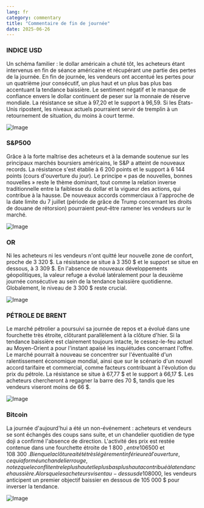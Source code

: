 ```yaml
---
lang: fr
category: commentary
title: "Commentaire de fin de journée"
date: 2025-06-26
---
```


### INDICE USD

Un schéma familier : le dollar américain a chuté tôt, les acheteurs étant intervenus en fin de séance américaine et récupérant une partie des pertes de la journée. En fin de journée, les vendeurs ont accentué les pertes pour un quatrième jour consécutif, un plus haut et un plus bas plus bas accentuant la tendance baissière. Le sentiment négatif et le manque de confiance envers le dollar continuent de peser sur la monnaie de réserve mondiale. La résistance se situe à 97,20 et le support à 96,59. Si les États-Unis ripostent, les niveaux actuels pourraient servir de tremplin à un retournement de situation, du moins à court terme.

![Image](https://markleighedu.github.io/img/Jun-2025/26-Jun-2025/usdindex.jpg)

### S&P500

Grâce à la forte maîtrise des acheteurs et à la demande soutenue sur les principaux marchés boursiers américains, le S&P a atteint de nouveaux records. La résistance s'est établie à 6 200 points et le support à 6 144 points (cours d'ouverture du jour). Le principe « pas de nouvelles, bonnes nouvelles » reste le thème dominant, tout comme la relation inverse traditionnelle entre la faiblesse du dollar et la vigueur des actions, qui contribue à la hausse. De nouveaux accords commerciaux à l'approche de la date limite du 7 juillet (période de grâce de Trump concernant les droits de douane de rétorsion) pourraient peut-être ramener les vendeurs sur le marché.

![Image](https://markleighedu.github.io/img/Jun-2025/26-Jun-2025/sp500.jpg)

### OR

Ni les acheteurs ni les vendeurs n'ont quitté leur nouvelle zone de confort, proche de 3 320 $. La résistance se situe à 3 350 $ et le support se situe en dessous, à 3 309 $. En l'absence de nouveaux développements géopolitiques, la valeur refuge a évolué latéralement pour la deuxième journée consécutive au sein de la tendance baissière quotidienne. Globalement, le niveau de 3 300 $ reste crucial.

![Image](https://markleighedu.github.io/img/Jun-2025/26-Jun-2025/gold.jpg)

### PÉTROLE DE BRENT

Le marché pétrolier a poursuivi sa journée de repos et a évolué dans une fourchette très étroite, clôturant parallèlement à la clôture d'hier. Si la tendance baissière est clairement toujours intacte, le cessez-le-feu actuel au Moyen-Orient a pour l'instant apaisé les inquiétudes concernant l'offre. Le marché pourrait à nouveau se concentrer sur l'éventualité d'un ralentissement économique mondial, ainsi que sur le scénario d'un nouvel accord tarifaire et commercial, comme facteurs contribuant à l'évolution du prix du pétrole. La résistance se situe à 67,77 $ et le support à 66,17 $. Les acheteurs chercheront à regagner la barre des 70 $, tandis que les vendeurs viseront moins de 66 $.

![Image](https://markleighedu.github.io/img/Jun-2025/26-Jun-2025/brentoil.jpg)

### Bitcoin

La journée d'aujourd'hui a été un non-événement : acheteurs et vendeurs se sont échangés des coups sans suite, et un chandelier quotidien de type doji a confirmé l'absence de direction. L'activité des prix est restée contenue dans une fourchette étroite de 1 800 $, entre 106 500 $ et 108 300 $. Bien que la clôture ait été très légèrement inférieure à l'ouverture, ce qui a formé un chandelier rouge, notez que le conflit entre le plus haut et le plus bas plus haut a contribué à la tendance haussière. Alors que les acheteurs visent au-dessus de 108 000 $, les vendeurs anticipent un premier objectif baissier en dessous de 105 000 $ pour inverser la tendance.

![Image](https://markleighedu.github.io/img/Jun-2025/26-Jun-2025/bitcoin.jpg)

